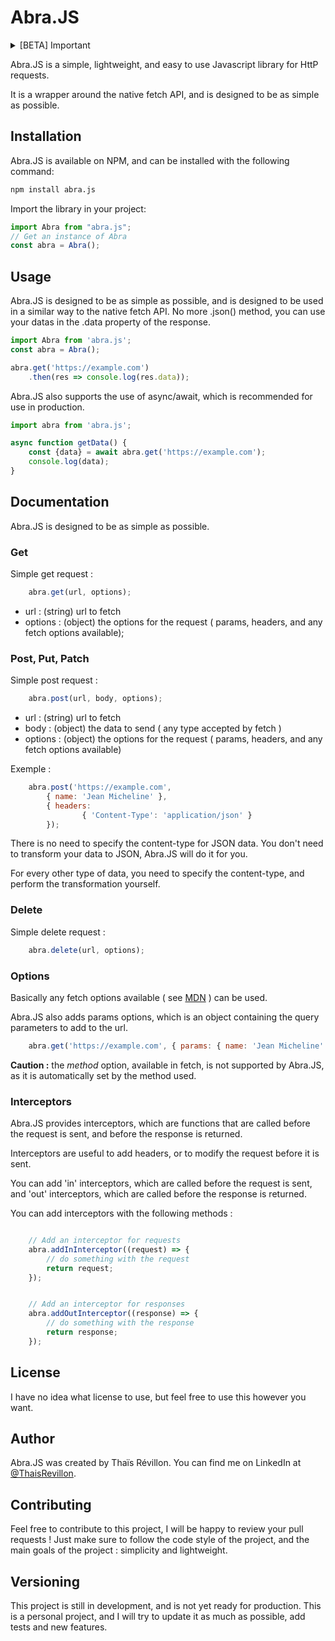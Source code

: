 # Abra.JS

<details>
    <summary>[BETA] Important</summary>

<i>This library is still in development, and should not be used in production. </i>
<p>Feel free to help me improve it ! You can contact me at <a href="mailto:thais.r@live.fr">thais.r@live.fr</a> </p>

</details>

Abra.JS is a simple, lightweight, and easy to use Javascript library for HttP requests.

It is a wrapper around the native fetch API, and is designed to be as simple as possible.

## Installation

Abra.JS is available on NPM, and can be installed with the following command:

```bash
npm install abra.js
```

Import the library in your project:

```javascript
import Abra from "abra.js";
// Get an instance of Abra
const abra = Abra();
```

## Usage

Abra.JS is designed to be as simple as possible, and is designed to be used in a similar way to the native fetch API.
No more .json() method, you can use your datas in the .data property of the response.

```js
import Abra from 'abra.js';
const abra = Abra();

abra.get('https://example.com')
    .then(res => console.log(res.data));
```

Abra.JS also supports the use of async/await, which is recommended for use in production.

```js
import abra from 'abra.js';

async function getData() {
    const {data} = await abra.get('https://example.com');
    console.log(data);
}
```

## Documentation

Abra.JS is designed to be as simple as possible.


### Get

Simple get request :

```js
    abra.get(url, options);
```

- url : (string) url to fetch
- options : (object) the options for the request ( params, headers, and any fetch options available);

### Post, Put, Patch

Simple post request :

```js
    abra.post(url, body, options);
```

- url : (string) url to fetch
- body : (object) the data to send ( any type accepted by fetch )
- options : (object) the options for the request ( params, headers, and any fetch options available)

Exemple : 

```js
    abra.post('https://example.com', 
        { name: 'Jean Micheline' }, 
        { headers: 
                { 'Content-Type': 'application/json' } 
        });
```
There is no need to specify the content-type for JSON data.
You don't need to transform your data to JSON, Abra.JS will do it for you.

For every other type of data, you need to specify the content-type, and perform the transformation yourself.

### Delete

Simple delete request :

```js
    abra.delete(url, options);
```


### Options

Basically any fetch options available ( see [MDN](https://developer.mozilla.org/en-US/docs/Web/API/WindowOrWorkerGlobalScope/fetch) ) can be used.

Abra.JS also adds params options, which is an object containing the query parameters to add to the url.

```js
    abra.get('https://example.com', { params: { name: 'Jean Micheline' } });
```

**Caution :** the _method_ option, available in fetch, is not supported by Abra.JS, as it is automatically set by the method used.


### Interceptors

Abra.JS provides interceptors, which are functions that are called before the request is sent, and before the response is returned.

Interceptors are useful to add headers, or to modify the request before it is sent.

You can add 'in' interceptors, which are called before the request is sent, and 'out' interceptors, which are called before the response is returned.

You can add interceptors with the following methods :

```js

    // Add an interceptor for requests
    abra.addInInterceptor((request) => {
        // do something with the request
        return request;
    });


    // Add an interceptor for responses
    abra.addOutInterceptor((response) => {
        // do something with the response
        return response;
    });

```


## License

I have no idea what license to use, but feel free to use this however you want.

## Author

Abra.JS was created by Thaïs Révillon. 
You can find me on LinkedIn at [@ThaisRevillon](https://www.linkedin.com/in/tha%C3%AFs-r%C3%A9villon-66a41717a/).

## Contributing

Feel free to contribute to this project, I will be happy to review your pull requests !
Just make sure to follow the code style of the project, and the main goals of the project : simplicity and lightweight.

## Versioning

This project is still in development, and is not yet ready for production.
This is a personal project, and I will try to update it as much as possible, add tests and new features.

